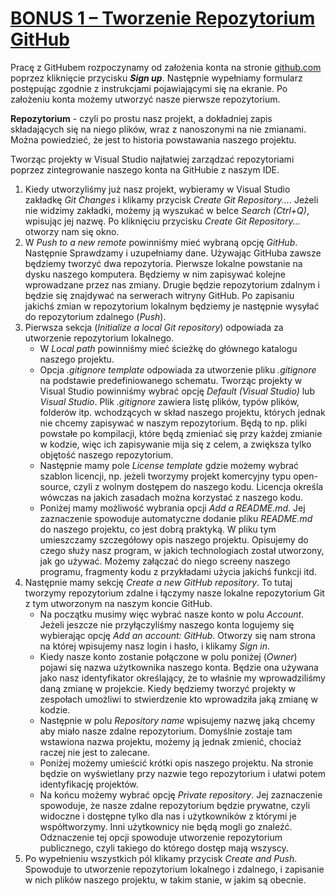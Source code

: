 # [BONUS 1 – Tworzenie Repozytorium GitHub](https://kurs.szkoladotneta.pl/zostan-programista-asp-net/tydzien-1-plan-gry/bonus-1-tworzenie-repozytorium-github/)
Pracę z GitHubem rozpoczynamy od założenia konta na stronie [github.com](https://github.com/) poprzez kliknięcie przycisku ___Sign up___. Następnie wypełniamy formularz postępując zgodnie z instrukcjami pojawiającymi się na ekranie. Po założeniu konta możemy utworzyć nasze pierwsze repozytorium.

__Repozytorium__ - czyli po prostu nasz projekt, a dokładniej zapis składających się na niego plików, wraz z nanoszonymi na nie zmianami. Można powiedzieć, że jest to historia powstawania naszego projektu.

Tworząc projekty w Visual Studio najłatwiej zarządzać repozytoriami poprzez zintegrowanie naszego konta na GitHubie z naszym IDE.
1. Kiedy utworzyliśmy już nasz projekt, wybieramy w Visual Studio zakładkę _Git Changes_ i klikamy przycisk _Create Git Repository..._. Jeżeli nie widzimy zakładki, możemy ją wyszukać w belce _Search (Ctrl+Q)_, wpisując jej nazwę. Po kliknięciu przycisku _Create Git Repository..._ otworzy nam się okno.
2. W _Push to a new remote_ powinniśmy mieć wybraną opcję _GitHub_. Następnie Sprawdzamy i uzupełniamy dane. Używając GitHuba zawsze będziemy tworzyć dwa repozytoria. Pierwsze lokalne powstanie na dysku naszego komputera. Będziemy w nim zapisywać kolejne wprowadzane przez nas zmiany. Drugie będzie repozytorium zdalnym i będzie się znajdywać na serwerach witryny GitHub. Po zapisaniu jakichś zmian w repozytorium lokalnym będziemy je następnie wysyłać do repozytorium zdalnego (_Push_).
3. Pierwsza sekcja (_Initialize a local Git repository_) odpowiada za utworzenie repozytorium lokalnego.
    * W _Local path_ powinniśmy mieć ścieżkę do głównego katalogu naszego projektu.
    * Opcja _.gitignore template_ odpowiada za utworzenie pliku _.gitignore_ na podstawie predefiniowanego schematu. Tworząc projekty w Visual Studio powinniśmy wybrać opcję _Default (Visual Studio)_ lub _Visual Studio_. Plik _.gitignore_ zawiera listę plików, typów plików, folderów itp. wchodzących w skład naszego projektu, których jednak nie chcemy zapisywać w naszym repozytorium. Będą to np. pliki powstałe po kompilacji, które będą zmieniać się przy każdej zmianie w kodzie, więc ich zapisywanie mija się z celem, a zwiększa tylko objętość naszego repozytorium.
    * Następnie mamy pole _License template_ gdzie możemy wybrać szablon licencji, np. jeżeli tworzymy projekt komercyjny typu open-source, czyli z wolnym dostępem do naszego kodu. Licencja określa wówczas na jakich zasadach można korzystać z naszego kodu.
    * Poniżej mamy możliwość wybrania opcji _Add a README.md_. Jej zaznaczenie spowoduje automatyczne dodanie pliku _README.md_ do naszego projektu, co jest dobrą praktyką. W pliku tym umieszczamy szczegółowy opis naszego projektu. Opisujemy do czego służy nasz program, w jakich technologiach został utworzony, jak go używać. Możemy załączać do niego screeny naszego programu, fragmenty kodu z przykładami użycia jakichś funkcji itd.
4. Następnie mamy sekcję _Create a new GitHub repository_. To tutaj tworzymy repozytorium zdalne i łączymy nasze lokalne repozytorium Git z tym utworzonym na naszym koncie GitHub.
    * Na początku musimy więc wybrać nasze konto w polu _Account_. Jeżeli jeszcze nie przyłączyliśmy naszego konta logujemy się wybierając opcję _Add an account: GitHub_. Otworzy się nam strona na której wpisujemy nasz login i hasło, i klikamy _Sign in_.
    * Kiedy nasze konto zostanie połączone w polu poniżej (_Owner_) pojawi się nazwa użytkownika naszego konta. Będzie ona używana jako nasz identyfikator określający, że to właśnie my wprowadziliśmy daną zmianę w projekcie. Kiedy będziemy tworzyć projekty w zespołach umożliwi to stwierdzenie kto wprowadziła jaką zmianę w kodzie. 
    * Następnie w polu _Repository name_ wpisujemy nazwę jaką chcemy aby miało nasze zdalne repozytorium. Domyślnie zostaje tam wstawiona nazwa projektu, możemy ją jednak zmienić, chociaż raczej nie jest to zalecane.
    * Poniżej możemy umieścić krótki opis naszego projektu. Na stronie będzie on wyświetlany przy nazwie tego repozytorium i ułatwi potem identyfikację projektów.
    * Na końcu możemy wybrać opcję _Private repository_. Jej zaznaczenie spowoduje, że nasze zdalne repozytorium będzie prywatne, czyli widoczne i dostępne tylko dla nas i użytkowników z którymi je współtworzymy. Inni użytkownicy nie będą mogli go znaleźć. Odznaczenie tej opcji spowoduje utworzenie repozytorium publicznego, czyli takiego do którego dostęp mają wszyscy.
5. Po wypełnieniu wszystkich pól klikamy przycisk _Create and Push_. Spowoduje to utworzenie repozytorium lokalnego i zdalnego, i zapisanie w nich plików naszego projektu, w takim stanie, w jakim są obecnie.
